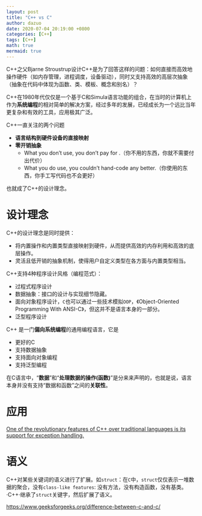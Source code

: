 ```yaml
---
layout: post
title: "C++ vs C"
author: dazuo
date: 2020-07-04 20:19:00 +0800
categories: [C++]
tags: [C++]
math: true
mermaid: true
---
```


C++之父Bjarne Stroustrup设计C++是为了回答这样的问题：如何直接而高效地操作硬件（如内存管理，进程调度，设备驱动），同时又支持高效的高层次抽象（抽象在代码中体现为函数、类、模板、概念和别名）？

C++在1980年代仅仅是一个基于C和Simula语言功能的组合，在当时的计算机上作为**系统编程**的相对简单的解决方案，经过多年的发展，已经成长为一个远比当年更复杂和有效的工具，应用极其广泛。

C++一直关注的两个问题

- **语言结构到硬件设备的直接映射**
- **零开销抽象**
  - What you don’t use, you don’t pay for .（你不用的东西，你就不需要付出代价）
  - What you do use, you couldn’t hand-code any better.（你使用的东西，你手工写代码也不会更好）

也就成了C++的设计理念。

# **设计理念**

C++的设计理念是同时提供：
- 将内置操作和内置类型直接映射到硬件，从而提供高效的内存利用和高效的底层操作。
- 灵活且低开销的抽象机制，使得用户自定义类型在各方面与内置类型相当。

C++支持4种程序设计风格（编程范式）：
- 过程式程序设计
- 数据抽象：接口的设计与实现细节隐藏。
- 面向对象程序设计，`C`也可以通过一些技术模拟`OOP`，《Object-Oriented Programming With ANSI-C》，但这并不是语言本身的一部分。
- 泛型程序设计

C++ 是一门**偏向系统编程**的通用编程语言，它是

- 更好的C
- 支持数据抽象
- 支持面向对象编程
- 支持泛型编程



在C语言中，“**数据**”和“**处理数据的操作(函数)**”是分来来声明的，也就是说，语言本身并没有支持“数据和函数”之间的**关联性**。



# **应用**

[One of the revolutionary features of C++ over traditional languages is its support for exception handling.](https://www.codeproject.com/Articles/2126/How-a-C-compiler-implements-exception-handling)

# **语义**
C++对某些关键词的语义进行了扩展。如`struct`：在`C`中，`struct`仅仅表示一堆数据的聚合，没有`class-like features`: 没有方法，没有构造函数，没有基类。·C++·继承了`struct`关键字，然后扩展了语义。

https://www.geeksforgeeks.org/difference-between-c-and-c/